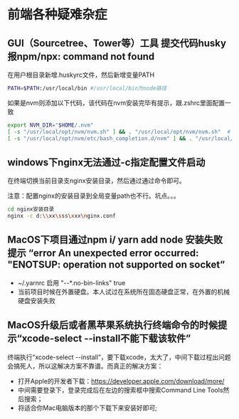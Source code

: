 # 前端各种疑难杂症

## GUI（Sourcetree、Tower等）工具 提交代码husky报npm/npx: command not found

在用户根目录新增.huskyrc文件，然后新增变量PATH
```bash
PATH=$PATH:/usr/local/bin #/usr/local/bin为node路径
```

如果是nvm则添加以下代码，该代码在nvm安装完毕有提示，跟.zshrc里面配置一致
```bash
export NVM_DIR="$HOME/.nvm"
[ -s "/usr/local/opt/nvm/nvm.sh" ] && . "/usr/local/opt/nvm/nvm.sh"  # This loads nvm
[ -s "/usr/local/opt/nvm/etc/bash_completion.d/nvm" ] && . "/usr/local/opt/nvm/etc/bash_completion.d/nvm"  # This loads nvm bash_completionv
```

## windows下nginx无法通过-c指定配置文件启动

在终端切换当前目录支nginx安装目录，然后通过通过命令即可。

注意：配置nginx的安装目录到全局变量path也不行。坑点。。。
```bash
cd nginx安装目录
nginx -c d:\\xx\sss\xxx\nginx.conf
```

## MacOS下项目通过npm i/ yarn add node 安装失败 提示 “error An unexpected error occurred: "ENOTSUP: operation not supported on socket”

* ~/.yarnrc 启用 "--*.no-bin-links" true
* 当前项目时候在外置硬盘。本人试过在系统所在固态硬盘正常，在外置的机械硬盘安装失败

## MacOS升级后或者黑苹果系统执行终端命令的时候提示“xcode-select --install不能下载该软件”

终端执行“xcode-select --install”，要下载xcode，太大了，中间下载过程出问题会搞死人，所以这解决方案不靠谱。而真正的解决方案：

* 打开Apple的开发者下载：https://developer.apple.com/download/more/
* 中间需要登录下，登录完成后在左边的搜索框中搜索Command Line Tools然后搜索；
* 将适合你Mac电脑版本的那个下载下来安装好即可;